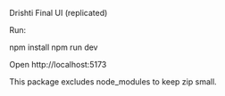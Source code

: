 Drishti Final UI (replicated)


Run:

npm install
npm run dev

Open http://localhost:5173

This package excludes node_modules to keep zip small.
